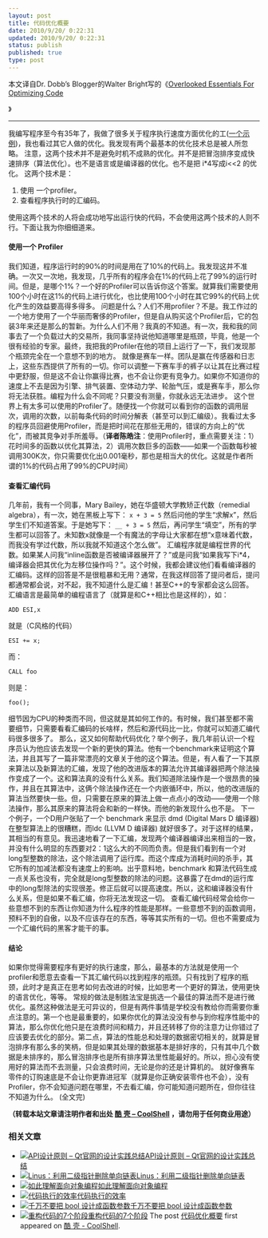 ```yaml
---
layout: post
title: 代码优化概要
date: 2010/9/20/ 0:22:31
updated: 2010/9/20/ 0:22:31
status: publish
published: true
type: post
---
```


本文译自Dr. Dobb’s Blogger的Walter Bright写的《[Overlooked Essentials For Optimizing Code](http://www.drdobbs.com/blog/archives/2010/09/overlooked_esse.html)


》




---


我编写程序至今有35年了，我做了很多关于程序执行速度方面优化的工([一个示例](http://biolpc22.york.ac.uk/wx/wxhatch/wxMSW_Compiler_choice.html))，我也看过其它人做的优化。我发现有两个最基本的优化技术总是被人所忽略。 注意，这两个技术并不是避免时机不成熟的优化。并不是把冒泡排序变成快速排序（算法优化）。也不是语言或是编译器的优化。也不是把 i\*4写成i<<2 的优化。 这两个技术是：


1. 使用 一个profiler。
2. 查看程序执行时的汇编码。


使用这两个技术的人将会成功地写出运行快的代码，不会使用这两个技术的人则不行。下面让我为你细细道来。


#### 使用一个 Profiler


我们知道，程序运行时的90%的时间是用在了10%的代码上。我发现这并不准确。一次又一次地，我发现，几乎所有的程序会在1%的代码上花了99%的运行时间。但是，是哪个1%？一个好的Profiler可以告诉你这个答案。就算我们需要使用100个小时在这1%的代码上进行优化，也比使用100个小时在其它99%的代码上优化产生的效益要高得多得多。 问题是什么？人们不用profiler？不是。我工作过的一个地方使用了一个华丽而奢侈的Profiler，但是自从购买这个Profiler后，它的包装3年来还是那么的暂新。为什么人们不用？我真的不知道。有一次，我和我的同事去了一个负载过大的交易所，我同事坚持说他知道哪里是瓶颈，毕竟，他是一个很有经验的专家。最终，我把我的Profiler在他的项目上运行了一下，我们发现那个瓶颈完全在一个意想不到的地方。 就像是赛车一样。团队是赢在传感器和日志上，这些东西提供了所有的一切。你可以调整一下赛车手的裤子以让其在比赛过程中更舒服，但是这不会让你赢得比赛，也不会让你更有竞争力。如果你不知道你的速度上不去是因为引擎、排气装置、空体动力学、轮胎气压，或是赛车手，那么你将无法获胜。编程为什么会不同呢？只要没有测量，你就永远无法进步。 这个世界上有太多可以使用的Profiler了。随便找一个你就可以看到你的函数的调用层次，调用的次数，以前每条代码的时间分解表（甚至可以到汇编级）。我看过太多的程序员回避使用Profiler，而是把时间花在那些无用的，错误的方向上的“优化”，而被其竞争对手所羞辱。（**译者陈皓注**：使用Profiler时，重点需要关注：1）花时间多的函数以优化其算法，2）调用次数巨多的函数——如果一个函数每秒被调用300K次，你只需要优化出0.001毫秒，那也是相当大的优化。这就是作者所谓的1%的代码占用了99%的CPU时间）


#### 查看汇编代码


几年前，我有一个同事，Mary Bailey，她在华盛顿大学教矫正代数（remedial algebra），有一次，她在黑板上写下： `x + 3 = 5` 然后问他的学生“求解x”，然后学生们不知道答案。于是她写下： `__ + 3 = 5` 然后，再问学生“填空”，所有的学生都可以回答了。未知数x就像是一个有魔法的字母让大家都在想“x意味着代数，而我没有学过代数，所以我就不知道这个怎么做”。 汇编程序就是编程世界的代数。如果某人问我“inline函数是否被编译器展开了？”或是问我“如果我写下i\*4，编译器会把其优化为左移位操作吗？”。这个时候，我都会建议他们看看编译器的汇编码。这样的回答是不是很粗暴和无用？通常，在我这样回答了提问者后，提问都通常都会说，对不起，我不知道什么是汇编！甚至C++的专家都会这么回答。 汇编语言是最简单的编程语言了（就算是和C++相比也是这样的），如：


`ADD ESI,x`


就是（C风格的代码）


`ESI += x;`


而：


`CALL foo`


则是：


`foo();`


细节因为CPU的种类而不同，但这就是其如何工作的。有时候，我们甚至都不需要细节，只需要看看汇编码的长啥样，然后和源代码比一比，你就可以知道汇编代码很多很多了。 那么，这又如何帮助代码优化？举个例子，我几年前认识一个程序员认为他应该去发现一个新的更快的算法。他有一个benchmark来证明这个算法，并且其写了一篇非常漂亮的文章关于他的这个算法。但是，有人看了一下其原来算法以及新算法的汇编，发现了他的改进版本的算法允许其编译器把两个除法操作变成了一个。这和算法真的没有什么关系。我们知道除法操作是一个很昂贵的操作，并且在其算法中，这俩个除法操作还在一个内嵌循环中，所以，他的改进版的算法当然要快一些。但，只需要在原来的算法上做一点点小的改动——使用一个除法操作，那么其原来的算法将会和新的一样快。而他的新发现什么也不是。 下一个例子，一个D用户张贴了一个 benchmark 来显示 dmd (Digital Mars D 编译器)在整型算法上的很糟糕，而ldc (LLVM D 编译器) 就好很多了。对于这样的结果，其相当的有意见。我迅速地看了一下汇编，发现两个编译器编译出来相当的一致，并没有什么明显的东西要对2：1这么大的不同而负责。但是我们看到有一个对long型整数的除法，这个除法调用了运行库。而这个库成为消耗时间的杀手，其它所有的加减法都没有速度上的影响。出乎意料地，benchmark 和算法代码生成一点关系也没有，完全就是long型整数的除法的问题。这暴露了在dmd的运行库中的long型除法的实现很差。修正后就可以提高速度。所以，这和编译器没有什么关系，但是如果不看汇编，你将无法发现这一切。 查看汇编代码经常会给你一些意想不到的东西让你知道为什么程序的性能是那样。一些意想不到的函数调用，预料不到的自傲，以及不应该存在的东西，等等其实所有的一切。但也不需要成为一个汇编代码的黑客才能干的事。


#### 结论


如果你觉得需要程序有更好的执行速度，那么，最基本的方法就是使用一个profiler和愿意去查看一下其汇编代码以找到程序的瓶颈。只有找到了程序的瓶颈，此时才是真正在思考如何去改进的时候，比如思考一个更好的算法，使用更快的语言优化，等等。 常规的做法是制胜法宝是挑选一个最佳的算法而不是进行微优化。虽然这种做法是无可异议的，但是有两件事情是学校没有教给你而需要你重点注意的。第一个也是最重要的，如果你优化的算法没没有参与到你程序性能中的算法，那么你优化他只是在浪费时间和精力，并且还转移了你的注意力让你错过了应该要去优化的部分。第二点，算法的性能总和处理的数据密切相关的，就算是冒泡排序有那么多的笑柄，但是如果其处理的数据基本是排好序的，只有其中几个数据是未排序的，那么冒泡排序也是所有排序算法里性能最好的。所以，担心没有使用好的算法而不去测量，只会浪费时间，无论是你的还是计算机的。 就好像赛车零件的订购速底是不会让你更靠进冠军（就算是你正确安装零件也不会），没有Profiler，你不会知道问题在哪里，不去看汇编，你可能知道问题所在，但你往往不知道为什么。 (全文完)



**（转载本站文章请注明作者和出处 [酷 壳 – CoolShell](https://coolshell.cn/) ，请勿用于任何商业用途）**



### 相关文章

* [![API设计原则 – Qt官网的设计实践总结](https://coolshell.cn/wp-content/uploads/2017/07/api-design-300x278-2-150x150.jpg)](https://coolshell.cn/articles/18024.html)[API设计原则 – Qt官网的设计实践总结](https://coolshell.cn/articles/18024.html)
* [![Linus：利用二级指针删除单向链表](https://coolshell.cn/wp-content/uploads/2013/02/linus_pointer_to_pointer-150x150.jpg)](https://coolshell.cn/articles/8990.html)[Linus：利用二级指针删除单向链表](https://coolshell.cn/articles/8990.html)
* [![如此理解面向对象编程](https://coolshell.cn/wp-content/plugins/wordpress-23-related-posts-plugin/static/thumbs/8.jpg)](https://coolshell.cn/articles/8745.html)[如此理解面向对象编程](https://coolshell.cn/articles/8745.html)
* [![代码执行的效率](https://coolshell.cn/wp-content/uploads/2012/07/muxnt-150x150.jpg)](https://coolshell.cn/articles/7886.html)[代码执行的效率](https://coolshell.cn/articles/7886.html)
* [![千万不要把 bool 设计成函数参数](https://coolshell.cn/wp-content/plugins/wordpress-23-related-posts-plugin/static/thumbs/14.jpg)](https://coolshell.cn/articles/5444.html)[千万不要把 bool 设计成函数参数](https://coolshell.cn/articles/5444.html)
* [![重构代码的7个阶段](https://coolshell.cn/wp-content/uploads/2011/08/538efefbjw1dt8f6ua5rpg-150x150.gif)](https://coolshell.cn/articles/5201.html)[重构代码的7个阶段](https://coolshell.cn/articles/5201.html)
The post [代码优化概要](https://coolshell.cn/articles/2967.html) first appeared on [酷 壳 - CoolShell](https://coolshell.cn).
